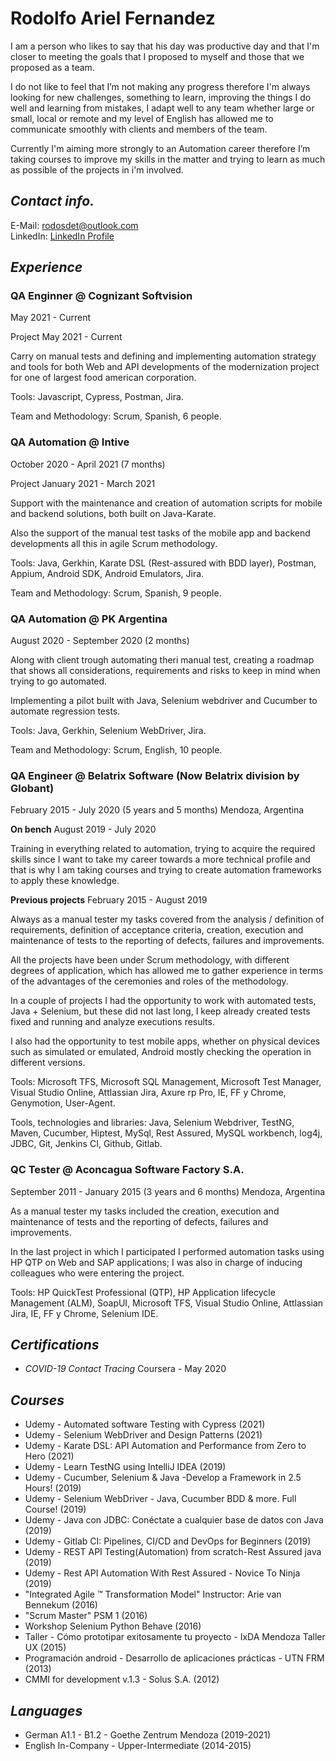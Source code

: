 
# Rodolfo Ariel Fernandez

I am a person who likes to say that his day was productive day and that I'm closer to meeting the goals that I proposed to myself and those that we proposed as a team.

I do not like to feel that I’m not making any progress therefore I'm always looking for new challenges, something to learn, improving the things I do well and learning from mistakes, I adapt well to any team whether large or small, local or remote and my level of English has allowed me to communicate smoothly with clients and members of the team.

Currently I'm aiming more strongly to an Automation career therefore I’m taking courses to improve my skills in the matter and trying to learn as much as possible of the projects in i'm involved.

## ***Contact info.***
E-Mail: [rodosdet@outlook.com](mailto:rodosdet@outlook.com)\
LinkedIn: [LinkedIn Profile](https://www.linkedin.com/in/fernandezrodolfo/)

## ***Experience***

### QA Enginner @ Cognizant Softvision
May 2021 - Current

Project
May 2021 - Current

Carry on manual tests and defining and implementing automation strategy and tools for both Web and API developments of the modernization project for one of largest food american corporation.

Tools: Javascript, Cypress, Postman, Jira.

Team and Methodology: Scrum, Spanish, 6 people.

### QA Automation @ Intive
October 2020 - April 2021 (7 months)

Project
January 2021 - March 2021

Support with the maintenance and creation of automation scripts for mobile and backend solutions, both built on Java-Karate.

Also the support of the manual test tasks of the mobile app and backend developments all this in agile Scrum methodology.

Tools: Java, Gerkhin, Karate DSL (Rest-assured with BDD layer), Postman, Appium, Android SDK, Android Emulators, Jira.

Team and Methodology: Scrum, Spanish, 9 people.

### QA Automation @ PK Argentina
August 2020 - September 2020 (2 months)

Along with client trough automating theri manual test, creating a roadmap that shows all considerations, requirements and risks to keep in mind when trying to go automated.

Implementing a pilot built with Java, Selenium webdriver and Cucumber to automate regression tests.

Tools: Java, Gerkhin, Selenium WebDriver, Jira.

Team and Methodology: Scrum, English, 10 people.

### QA Engineer @ Belatrix Software (Now Belatrix division by Globant)
February 2015 - July 2020 (5 years and 5 months)
Mendoza, Argentina

**On bench**
August 2019 - July 2020

Training in everything related to automation, trying to acquire the required skills since I want to take my career towards a more technical profile and that is why I am taking courses and trying to create automation frameworks to apply these knowledge.

**Previous projects**
February 2015 - August 2019

Always as a manual tester my tasks covered from the analysis / definition of requirements, definition of acceptance criteria, creation, execution and maintenance of tests to the reporting of defects, failures and improvements.

All the projects have been under Scrum methodology, with different degrees of application, which has allowed me to gather experience in terms of the advantages of the ceremonies and roles of the methodology.

In a couple of projects I had the opportunity to work with automated tests, Java + Selenium, but these did not last long, I keep already created tests fixed and running and analyze executions results.

I also had the opportunity to test mobile apps, whether on physical devices such as simulated or emulated, Android mostly checking the operation in different versions.

Tools: Microsoft TFS, Microsoft SQL Management, Microsoft Test Manager, Visual Studio Online, Attlassian Jira, Axure rp Pro, IE, FF y Chrome, Genymotion, User-Agent.

Tools, technologies and libraries: Java, Selenium Webdriver, TestNG, Maven, Cucumber, Hiptest, MySql, Rest Assured, MySQL workbench, log4j, JDBC, Git, Jenkins CI, Github, Gitlab.

### QC Tester @ Aconcagua Software Factory S.A.
September 2011 - January 2015 (3 years and 6 months)
Mendoza, Argentina

As a manual tester my tasks included the creation, execution and maintenance of tests and the reporting of defects, failures and improvements.

In the last project in which I participated I performed automation tasks using HP QTP on Web and SAP applications; I was also in charge of inducing colleagues who were entering the project.

Tools: HP QuickTest Professional (QTP), HP Application lifecycle Management (ALM), SoapUI, Microsoft TFS, Visual Studio Online, Attlassian Jira,  IE, FF y Chrome, Selenium IDE.

## ***Certifications***

* *COVID-19 Contact Tracing*
  Coursera - May 2020

## ***Courses***

* Udemy - Automated software Testing with Cypress (2021)
* Udemy - Selenium WebDriver and Design Patterns (2021)
* Udemy - Karate DSL: API Automation and Performance from Zero to Hero (2021)
* Udemy - Learn TestNG using IntelliJ IDEA (2019)
* Udemy - Cucumber, Selenium & Java -Develop a Framework in 2.5 Hours! (2019)
* Udemy - Selenium WebDriver - Java, Cucumber BDD & more. Full Course! (2019)
* Udemy - Java con JDBC: Conéctate a cualquier base de datos con Java (2019)
* Udemy - Gitlab CI: Pipelines, CI/CD and DevOps for Beginners (2019)
* Udemy - REST API Testing(Automation) from scratch-Rest Assured java (2019)
* Udemy - Rest API Automation With Rest Assured - Novice To Ninja (2019)
* "Integrated Agile ™ Transformation Model" Instructor: Arie van Bennekum (2016)
* "Scrum Master" PSM 1 (2016)
* Workshop Selenium Python Behave (2016)
* Taller - Cómo prototipar exitosamente tu proyecto - IxDA Mendoza Taller UX (2015)
* Programación android - Desarrollo de aplicaciones prácticas - UTN FRM (2013)
* CMMI for development v.1.3 - Solus S.A. (2012)

## ***Languages***

* German A1.1 - B1.2 - Goethe Zentrum Mendoza (2019-2021)
* English In-Company - Upper-Intermediate (2014-2015)
